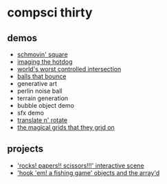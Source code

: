 # compsci thirty

## demos
- [schmovin' square](movingsquare)
- [imaging the hotdog](imaging)
- [world's worst controlled intersection](trafficlighting)
- [balls that bounce](bouncyballs)
- generative art
- perlin noise ball
- terrain generation
- bubble object demo
- sfx demo
- [translate n' rotate](translaterotate)
- [the magical grids that they grid on](magicalgrids)

## projects
- ['rocks! papers!! scissors!!!' interactive scene](https://rainnerhmm.github.io/rockspapersscissors-js/interactivescene/)
- ['hook 'em! a fishing game' objects and the array'd](https://rainnerhmm.github.io/javascript-fishing/arrayproject/)
